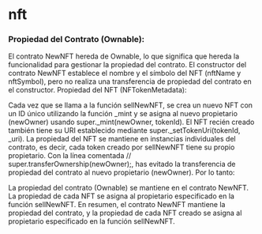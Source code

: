 # nft

### Propiedad del Contrato (Ownable):

El contrato NewNFT hereda de Ownable, lo que significa que hereda la funcionalidad para gestionar la propiedad del contrato.
El constructor del contrato NewNFT establece el nombre y el símbolo del NFT (nftName y nftSymbol), pero no realiza una transferencia de propiedad del contrato en el constructor.
Propiedad del NFT (NFTokenMetadata):

Cada vez que se llama a la función sellNewNFT, se crea un nuevo NFT con un ID único utilizando la función _mint y se asigna al nuevo propietario (newOwner) usando super._mint(newOwner, tokenId).
El NFT recién creado también tiene su URI establecido mediante super._setTokenUri(tokenId, _uri).
La propiedad del NFT se mantiene en instancias individuales del contrato, es decir, cada token creado por sellNewNFT tiene su propio propietario.
Con la línea comentada // super.transferOwnership(newOwner);, has evitado la transferencia de propiedad del contrato al nuevo propietario (newOwner). Por lo tanto:

La propiedad del contrato (Ownable) se mantiene en el contrato NewNFT.
La propiedad de cada NFT se asigna al propietario especificado en la función sellNewNFT.
En resumen, el contrato NewNFT mantiene la propiedad del contrato, y la propiedad de cada NFT creado se asigna al propietario especificado en la función sellNewNFT.
